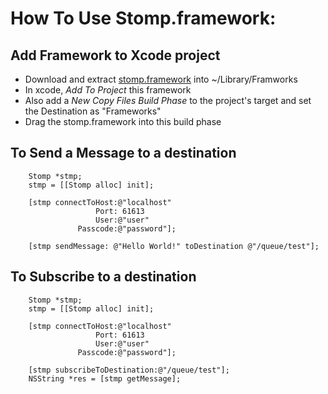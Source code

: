 # How To Use Stomp.framework: #


## Add Framework to Xcode project ##

  * Download and extract [stomp.framework](http://code.google.com/p/stompframework/downloads/list) into ~/Library/Framworks
  * In xcode, _Add To Project_ this framework
  * Also add a _New Copy Files Build Phase_ to the project's target and set the Destination as "Frameworks"
  * Drag the stomp.framework into this build phase


## To Send a Message to a destination ##

```
    Stomp *stmp;
    stmp = [[Stomp alloc] init];

    [stmp connectToHost:@"localhost"
                   Port: 61613
                   User:@"user"
               Passcode:@"password"];

    [stmp sendMessage: @"Hello World!" toDestination @"/queue/test"];
```

## To Subscribe to a destination ##

```
    Stomp *stmp;
    stmp = [[Stomp alloc] init];

    [stmp connectToHost:@"localhost"
                   Port: 61613
                   User:@"user"
               Passcode:@"password"];

    [stmp subscribeToDestination:@"/queue/test"];
    NSString *res = [stmp getMessage];
```